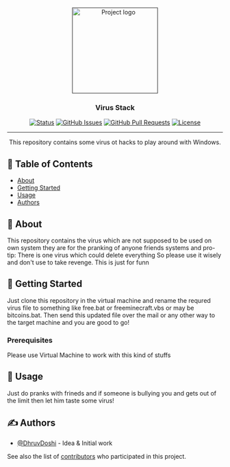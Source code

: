 <p align="center">
  <a href="" rel="noopener">
 <img width=200px height=200px src="https://i.imgur.com/6FSyoyy.png" alt="Project logo"></a>
</p>

<h3 align="center">Virus Stack</h3>

<div align="center">

[![Status](https://img.shields.io/badge/status-active-success.svg)]()
[![GitHub Issues](https://img.shields.io/github/issues/DhruvDoshi/Viruses.svg)](https://github.com/DhruvDoshi/Viruses/issues)
[![GitHub Pull Requests](https://img.shields.io/github/issues-pr/DhruvDoshi/Viruses.svg)](https://github.com/DhruvDoshi/Viruses/pulls)
[![License](https://img.shields.io/badge/license-MIT-blue.svg)](/LICENSE)

</div>

---

<p align="center"> This repository contains some virus ot hacks to play around with Windows.
    <br> 
</p>

## 📝 Table of Contents

- [About](#about)
- [Getting Started](#getting_started)
- [Usage](#usage)
- [Authors](#authors)


## 🧐 About <a name = "about"></a>

This repository contains the virus which are not supposed to be used on own system they are for the pranking of anyone friends systems and pro-tip: There is one virus which could delete everything 
So please use it wisely and don't use to take revenge. This is just for funn

## 🏁 Getting Started <a name = "getting_started"></a>

Just clone this repository in the virtual machine and rename the requred virus file to something like free.bat or freeminecraft.vbs or may be bitcoins.bat.
Then send this updated file over the mail or any other way to the target machine and you are good to go!

### Prerequisites

Please use Virtual Machine to work with this kind of stuffs


## 🎈 Usage <a name="usage"></a>

Just do pranks with frineds and if someone is bullying you and gets out of the limit then let him taste some virus!

## ✍️ Authors <a name = "authors"></a>

- [@DhruvDoshi](https://github.com/DhruvDoshi) - Idea & Initial work

See also the list of [contributors](https://github.com/DhruvDoshi/Viruses/contributors) who participated in this project.


